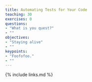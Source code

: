 ```yaml
---
title: Automating Tests for Your Code
teaching: 30
exercises: 0
questions:
- "What is you quest?"
- ""
objectives:
- "Staying alive"
- ""
keypoints:
- "Foofofoo."
- ""
---
```



{% include links.md %}
